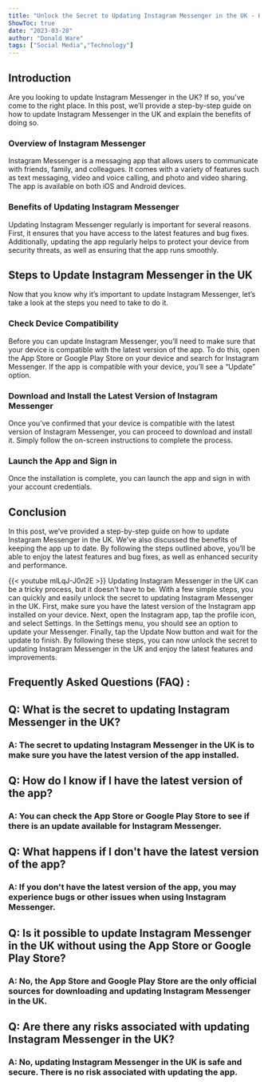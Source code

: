 ```yaml
---
title: "Unlock the Secret to Updating Instagram Messenger in the UK - Here's How!"
ShowToc: true 
date: "2023-03-28"
author: "Donald Ware" 
tags: ["Social Media","Technology"]
---
```

## Introduction 

Are you looking to update Instagram Messenger in the UK? If so, you’ve come to the right place. In this post, we’ll provide a step-by-step guide on how to update Instagram Messenger in the UK and explain the benefits of doing so. 

### Overview of Instagram Messenger 

Instagram Messenger is a messaging app that allows users to communicate with friends, family, and colleagues. It comes with a variety of features such as text messaging, video and voice calling, and photo and video sharing. The app is available on both iOS and Android devices. 

### Benefits of Updating Instagram Messenger 

Updating Instagram Messenger regularly is important for several reasons. First, it ensures that you have access to the latest features and bug fixes. Additionally, updating the app regularly helps to protect your device from security threats, as well as ensuring that the app runs smoothly. 

## Steps to Update Instagram Messenger in the UK 

Now that you know why it’s important to update Instagram Messenger, let’s take a look at the steps you need to take to do it. 

### Check Device Compatibility 

Before you can update Instagram Messenger, you’ll need to make sure that your device is compatible with the latest version of the app. To do this, open the App Store or Google Play Store on your device and search for Instagram Messenger. If the app is compatible with your device, you’ll see a “Update” option. 

### Download and Install the Latest Version of Instagram Messenger 

Once you’ve confirmed that your device is compatible with the latest version of Instagram Messenger, you can proceed to download and install it. Simply follow the on-screen instructions to complete the process. 

### Launch the App and Sign in 

Once the installation is complete, you can launch the app and sign in with your account credentials. 

## Conclusion 

In this post, we’ve provided a step-by-step guide on how to update Instagram Messenger in the UK. We’ve also discussed the benefits of keeping the app up to date. By following the steps outlined above, you’ll be able to enjoy the latest features and bug fixes, as well as enhanced security and performance.

{{< youtube mlLqJ-J0n2E >}} 
Updating Instagram Messenger in the UK can be a tricky process, but it doesn't have to be. With a few simple steps, you can quickly and easily unlock the secret to updating Instagram Messenger in the UK. First, make sure you have the latest version of the Instagram app installed on your device. Next, open the Instagram app, tap the profile icon, and select Settings. In the Settings menu, you should see an option to update your Messenger. Finally, tap the Update Now button and wait for the update to finish. By following these steps, you can now unlock the secret to updating Instagram Messenger in the UK and enjoy the latest features and improvements.

## Frequently Asked Questions (FAQ) :
<h2>Q: What is the secret to updating Instagram Messenger in the UK?</h2>

<h3>A: The secret to updating Instagram Messenger in the UK is to make sure you have the latest version of the app installed.</h3>

<h2>Q: How do I know if I have the latest version of the app?</h2>

<h3>A: You can check the App Store or Google Play Store to see if there is an update available for Instagram Messenger.</h3>

<h2>Q: What happens if I don't have the latest version of the app?</h2>

<h3>A: If you don't have the latest version of the app, you may experience bugs or other issues when using Instagram Messenger.</h3>

<h2>Q: Is it possible to update Instagram Messenger in the UK without using the App Store or Google Play Store?</h2>

<h3>A: No, the App Store and Google Play Store are the only official sources for downloading and updating Instagram Messenger in the UK.</h3>

<h2>Q: Are there any risks associated with updating Instagram Messenger in the UK?</h2>

<h3>A: No, updating Instagram Messenger in the UK is safe and secure. There is no risk associated with updating the app.</h3>


